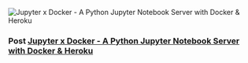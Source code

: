 ![Jupyter x Docker - A  Python Jupyter Notebook Server with Docker & Heroku](https://static.codingforentrepreneurs.com/media/cfe-blog/jupyter-production-server-on-docker-heroku/Jupyter_x_Docker_to_Heroku.jpg)

### Post [Jupyter x Docker - A  Python Jupyter Notebook Server with Docker & Heroku](https://www.codingforentrepreneurs.com/blog/jupyter-production-server-on-docker-heroku)